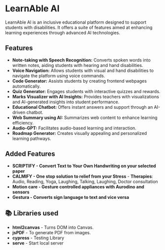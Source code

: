 # LearnAble AI

LearnAble AI is an inclusive educational platform designed to support students with disabilities. It offers a suite of features aimed at enhancing learning experiences through advanced AI technologies.

## Features

- **Note-taking with Speech Recognition:** Converts spoken words into written notes, aiding students with hearing and hand disabilities.
- **Voice Navigation:** Allows students with visual and hand disabilities to navigate the platform using voice commands.
- **Code Generator:** Assists students by creating frontend webpages automatically.
- **Quiz Generator:** Engages students with interactive quizzes and rewards.
- **Marks Visualizer with AI Insights:** Provides teachers with visualizations and AI-generated insights into student performance.
- **Educational Chatbot:** Offers instant answers and support through an AI-driven chatbot.
- **Web Summary using AI:** Summarizes web content to enhance learning efficiency.
- **Audio-GPT:** Facilitates audio-based learning and interaction.
- **Roadmap Generator:** Creates visually appealing and personalized learning pathways.

## Added Features
 - **SCRIPTIFY - Convert Text to Your Own Handwriting on your selected paper**
 - **CALMIFY - One stop solution to relief from your Stress**
               - **Therapies**: Audio, Reading, Yoga, Laughing, Talking, Laughing, Doctor consultation
  - **Motion care - Gesture controlled appliances with Aurodino and sensors**
  - **Gestura - Converts sign language to text and vice versa**
   
## 📚 Libraries used
- **html2canvas** - Turns DOM into Canvas.
- **jsPDF** - To generate PDF from images.
- **cypress** - Testing Library
- **serve** - Start local server
